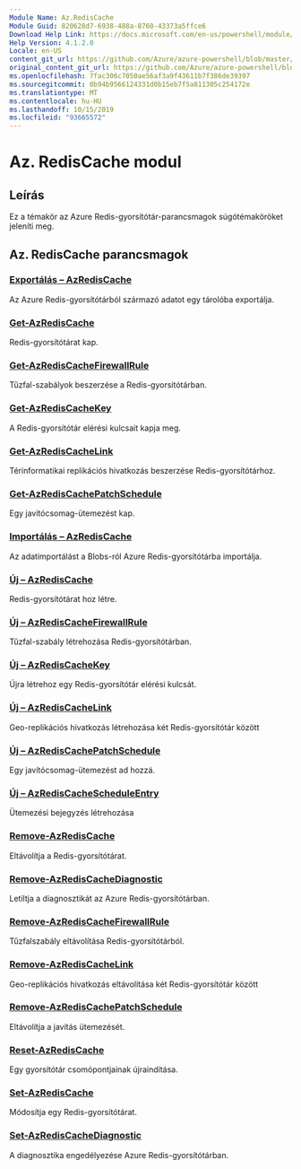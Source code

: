 ```yaml
---
Module Name: Az.RedisCache
Module Guid: 820628d7-6938-488a-8760-43373a5ffce6
Download Help Link: https://docs.microsoft.com/en-us/powershell/module/az.rediscache
Help Version: 4.1.2.0
Locale: en-US
content_git_url: https://github.com/Azure/azure-powershell/blob/master/src/RedisCache/RedisCache/help/Az.RedisCache.md
original_content_git_url: https://github.com/Azure/azure-powershell/blob/master/src/RedisCache/RedisCache/help/Az.RedisCache.md
ms.openlocfilehash: 7fac306c7050ae56af3a9f43611b7f386de39397
ms.sourcegitcommit: 0b94b9566124331d0b15eb7f5a811305c254172e
ms.translationtype: MT
ms.contentlocale: hu-HU
ms.lasthandoff: 10/15/2019
ms.locfileid: "93665572"
---
```

# Az. RedisCache modul
## Leírás
Ez a témakör az Azure Redis-gyorsítótár-parancsmagok súgótémaköröket jeleníti meg.

## Az. RedisCache parancsmagok
### [Exportálás – AzRedisCache](Export-AzRedisCache.md)
Az Azure Redis-gyorsítótárból származó adatot egy tárolóba exportálja.

### [Get-AzRedisCache](Get-AzRedisCache.md)
Redis-gyorsítótárat kap.

### [Get-AzRedisCacheFirewallRule](Get-AzRedisCacheFirewallRule.md)
Tűzfal-szabályok beszerzése a Redis-gyorsítótárban.

### [Get-AzRedisCacheKey](Get-AzRedisCacheKey.md)
A Redis-gyorsítótár elérési kulcsait kapja meg.

### [Get-AzRedisCacheLink](Get-AzRedisCacheLink.md)
Térinformatikai replikációs hivatkozás beszerzése Redis-gyorsítótárhoz.

### [Get-AzRedisCachePatchSchedule](Get-AzRedisCachePatchSchedule.md)
Egy javítócsomag-ütemezést kap.

### [Importálás – AzRedisCache](Import-AzRedisCache.md)
Az adatimportálást a Blobs-ról Azure Redis-gyorsítótárba importálja.

### [Új – AzRedisCache](New-AzRedisCache.md)
Redis-gyorsítótárat hoz létre.

### [Új – AzRedisCacheFirewallRule](New-AzRedisCacheFirewallRule.md)
Tűzfal-szabály létrehozása Redis-gyorsítótárban.

### [Új – AzRedisCacheKey](New-AzRedisCacheKey.md)
Újra létrehoz egy Redis-gyorsítótár elérési kulcsát.

### [Új – AzRedisCacheLink](New-AzRedisCacheLink.md)
Geo-replikációs hivatkozás létrehozása két Redis-gyorsítótár között

### [Új – AzRedisCachePatchSchedule](New-AzRedisCachePatchSchedule.md)
Egy javítócsomag-ütemezést ad hozzá.

### [Új – AzRedisCacheScheduleEntry](New-AzRedisCacheScheduleEntry.md)
Ütemezési bejegyzés létrehozása

### [Remove-AzRedisCache](Remove-AzRedisCache.md)
Eltávolítja a Redis-gyorsítótárat.

### [Remove-AzRedisCacheDiagnostic](Remove-AzRedisCacheDiagnostic.md)
Letiltja a diagnosztikát az Azure Redis-gyorsítótárban.

### [Remove-AzRedisCacheFirewallRule](Remove-AzRedisCacheFirewallRule.md)
Tűzfalszabály eltávolítása Redis-gyorsítótárból.

### [Remove-AzRedisCacheLink](Remove-AzRedisCacheLink.md)
Geo-replikációs hivatkozás eltávolítása két Redis-gyorsítótár között

### [Remove-AzRedisCachePatchSchedule](Remove-AzRedisCachePatchSchedule.md)
Eltávolítja a javítás ütemezését.

### [Reset-AzRedisCache](Reset-AzRedisCache.md)
Egy gyorsítótár csomópontjainak újraindítása.

### [Set-AzRedisCache](Set-AzRedisCache.md)
Módosítja egy Redis-gyorsítótárat.

### [Set-AzRedisCacheDiagnostic](Set-AzRedisCacheDiagnostic.md)
A diagnosztika engedélyezése Azure Redis-gyorsítótárban.


